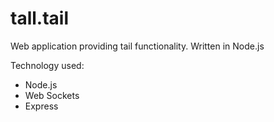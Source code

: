 tall.tail
=========

Web application providing tail functionality. Written in Node.js

Technology used:
  - Node.js
  - Web Sockets
  - Express
  
